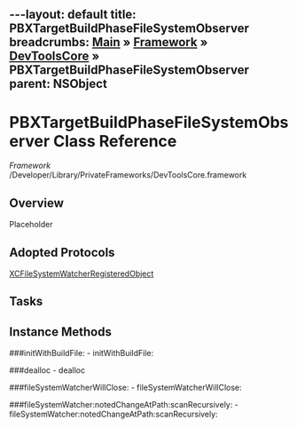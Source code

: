 ---layout: default
title: PBXTargetBuildPhaseFileSystemObserver
breadcrumbs: <a href="/index.html">Main</a> &raquo; <a href="/Frameworks.html">Framework</a> &raquo; <a href="/Frameworks/DevToolsCore.html">DevToolsCore</a> &raquo; PBXTargetBuildPhaseFileSystemObserver
parent: NSObject 
---
# PBXTargetBuildPhaseFileSystemObserver Class Reference

*Framework* /Developer/Library/PrivateFrameworks/DevToolsCore.framework

## Overview

Placeholder

## Adopted Protocols

[XCFileSystemWatcherRegisteredObject]()

## Tasks

## Instance Methods

<a name="-initWithBuildFile:"></a>
###initWithBuildFile:
    - initWithBuildFile:

<a name="-dealloc"></a>
###dealloc
    - dealloc

<a name="-fileSystemWatcherWillClose:"></a>
###fileSystemWatcherWillClose:
    - fileSystemWatcherWillClose:

<a name="-fileSystemWatcher:notedChangeAtPath:scanRecursively:"></a>
###fileSystemWatcher:notedChangeAtPath:scanRecursively:
    - fileSystemWatcher:notedChangeAtPath:scanRecursively:

